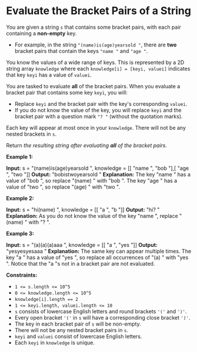 # Evaluate the Bracket Pairs of a String

You are given a string `s` that contains some bracket pairs, with each pair containing a **non-empty** key.

* For example, in the string `"(name)is(age)yearsold "`, there are **two** bracket pairs that contain the keys `"name "` and `"age "`.

You know the values of a wide range of keys. This is represented by a 2D string array `knowledge` where each `knowledge[i] = [keyi, valuei]` indicates that key `keyi` has a value of `valuei`.

You are tasked to evaluate **all** of the bracket pairs. When you evaluate a bracket pair that contains some key `keyi`, you will:

* Replace `keyi` and the bracket pair with the key's corresponding `valuei`.
* If you do not know the value of the key, you will replace `keyi` and the bracket pair with a question mark `"? "` (without the quotation marks).

Each key will appear at most once in your `knowledge`. There will not be any nested brackets in `s`.

Return _the resulting string after evaluating **all** of the bracket pairs._

**Example 1:**

**Input:** s =  "(name)is(age)yearsold ", knowledge = \[\[ "name ", "bob "\],\[ "age ", "two "\]\]
**Output:**  "bobistwoyearsold "
**Explanation:**
The key  "name " has a value of  "bob ", so replace  "(name) " with  "bob ".
The key  "age " has a value of  "two ", so replace  "(age) " with  "two ".

**Example 2:**

**Input:** s =  "hi(name) ", knowledge = \[\[ "a ", "b "\]\]
**Output:**  "hi? "
**Explanation:** As you do not know the value of the key  "name ", replace  "(name) " with  "? ".

**Example 3:**

**Input:** s =  "(a)(a)(a)aaa ", knowledge = \[\[ "a ", "yes "\]\]
**Output:**  "yesyesyesaaa "
**Explanation:** The same key can appear multiple times.
The key  "a " has a value of  "yes ", so replace all occurrences of  "(a) " with  "yes ".
Notice that the  "a "s not in a bracket pair are not evaluated.

**Constraints:**

* `1 <= s.length <= 10^5`
* `0 <= knowledge.length <= 10^5`
* `knowledge[i].length == 2`
* `1 <= keyi.length, valuei.length <= 10`
* `s` consists of lowercase English letters and round brackets `'('` and `')'`.
* Every open bracket `'('` in `s` will have a corresponding close bracket `')'`.
* The key in each bracket pair of `s` will be non-empty.
* There will not be any nested bracket pairs in `s`.
* `keyi` and `valuei` consist of lowercase English letters.
* Each `keyi` in `knowledge` is unique.
